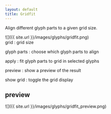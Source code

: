 ```yaml
---
layout: default
title: Gridfit
---
```


Align different glyph parts to a given grid size.

<div class='row'>

<div class='col' markdown='1'>
![]({{ site.url }}/images/glyphs/gridfit.png)
</div>

<div class='col' markdown='1'>
grid
: grid size

glyph parts
: choose which glyph parts to align

apply
: fit glyph parts to grid in selected glyphs

preview
: show a preview of the result

show grid
: toggle the grid display
</div>

</div>

preview
-------

![]({{ site.url }}/images/glyphs/gridfit_preview.png)
